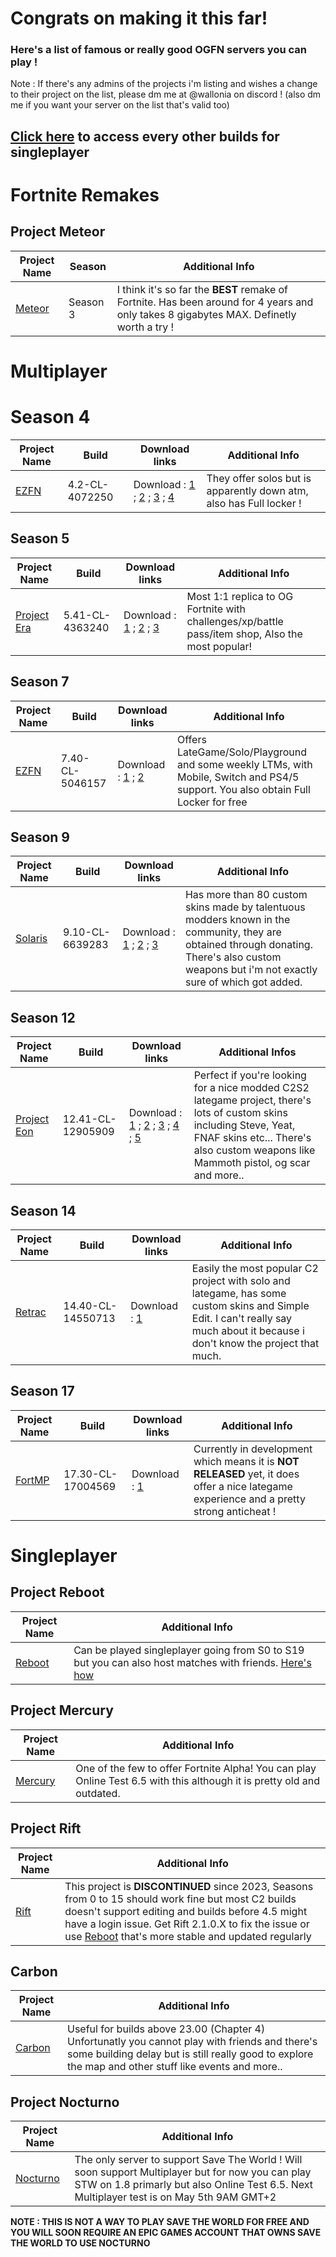 # Congrats on making it this far!

### Here's a list of famous or really good OGFN servers you can play !

Note : If there's any admins of the projects i'm listing and wishes a change to their project on the list, please dm me at @wallonia on discord ! (also dm me if you want your server on the list that's valid too)

## [Click here](https://github.com/ByZNexus/Fortnite-Versions/tree/main) to access every other builds for singleplayer

# Fortnite Remakes

## Project Meteor
| Project Name  |  Season          | Additional Info |
| ------------- | ---------------- | ------------------------------- |
| [Meteor](https://discord.com/invite/nVGfq8gJfv) | Season 3 | I think it's so far the **BEST** remake of Fortnite. Has been around for 4 years and only takes 8 gigabytes MAX. Definetly worth a try !

# Multiplayer

# Season 4
| Project Name  |  Build                    |  Download links             | Additional Info |
| ------------- | ---------------- | ------------------------------- | - |
| [EZFN](https://discord.gg/fortnitemobile) | 4.2-CL-4072250  |   Download : [1](https://public.simplyblk.xyz/4.2.zip) ; [2](https://drive.google.com/file/d/1kJQaxP-t7tLfo0adOaM-xdnu97yIFKRm/view?usp=sharing) ; [3](https://builds.rebootfn.org/4.2.zip) ; [4](https://galaxiafn.co.uk/4.2.zip) | They offer solos but is apparently down atm, also has Full locker !

## Season 5
| Project Name  |  Build                    |  Download links             | Additional Info |
| ------------- | ---------------- | ------------------------------- | - |
| [Project Era](https://discord.gg/officialerafn) | 5.41-CL-4363240 | Download : [1](https://cdn.aufgeladen.dev/5.41.zip) ; [2](https://galaxiafn.co.uk/5.41.zip) ; [3](http://builds.eclipsemp.org/5.41.zip) | Most 1:1 replica to OG Fortnite with challenges/xp/battle pass/item shop, Also the most popular!

## Season 7
| Project Name  |  Build                    |  Download links             | Additional Info |
| ------------- | ---------------- | ------------------------------- | - |
| [EZFN](https://discord.gg/fortnitemobile) | 7.40-CL-5046157 |  Download : [1](https://public.simplyblk.xyz/7.40.rar) ; [2](https://builds.rebootfn.org/7.40.rar) | Offers LateGame/Solo/Playground and some weekly LTMs, with Mobile, Switch and PS4/5 support. You also obtain Full Locker for free

## Season 9
| Project Name  |  Build                    |  Download links             | Additional Info |
| ------------- | ---------------- | ------------------------------- | - |
| [Solaris](https://discord.gg/solarisfn) | 9.10-CL-6639283	 | Download : [1](https://builds.rebootfn.org/9.10.rar) ; [2](https://galaxiafn.co.uk/9.10.zip) ; [3](https://public.simplyblk.xyz/9.10.rar) | Has more than 80 custom skins made by talentuous modders known in the community, they are obtained through donating. There's also custom weapons but i'm not exactly sure of which got added.

## Season 12
| Project Name  |  Build                    |  Download links             | Additional Infos |
| ------------- | ---------------- | ------------------------------- | - |
| [Project Eon](https://discord.gg/eonfn) | 12.41-CL-12905909	 |   Download : [1](https://fnbuilds.boostedv2.dev/12.41.rar) ; [2](https://cdn.aufgeladen.dev/12.41.zip) ; [3](https://public.simplyblk.xyz/Fortnite%2012.41.zip) ; [4](https://web.archive.org/web/20241214144234/https://public.simplyblk.xyz/Fortnite%2012.41.zip) ; [5](https://builds.fn-builds.net/12.41-CL-12905909.7z) | Perfect if you're looking for a nice modded C2S2 lategame project, there's lots of custom skins including Steve, Yeat, FNAF skins etc... There's also custom weapons like Mammoth pistol, og scar and more.. |

## Season 14
| Project Name  |  Build                    |  Download links             | Additional Info |
| ------------- | ---------------- | ------------------------------- | - |
| [Retrac](https://discord.gg/retrac) | 14.40-CL-14550713	 |  Download : [1](https://public.simplyblk.xyz/14.40.rar) | Easily the most popular C2 project with solo and lategame, has some custom skins and Simple Edit. I can't really say much about it because i don't know the project that much.

## Season 17
| Project Name  |  Build                    |  Download links             | Additional Info |
| ------------- | ---------------- | ------------------------------- | - |
| [FortMP](https://discord.gg/GRpGGBYamN) | 17.30-CL-17004569	| Download : [1](https://public.simplyblk.xyz/17.30.zip) | Currently in development which means it is **NOT RELEASED** yet, it does offer a nice lategame experience and a pretty strong anticheat !


# Singleplayer

## Project Reboot
| Project Name | Additional Info |
| - | - |
| [Reboot](https://discord.gg/rebootmp) | Can be played singleplayer going from S0 to S19 but you can also host matches with friends. [Here's how](https://www.youtube.com/watch?v=GFrNp9uuRP0)

## Project Mercury
| Project Name | Additional Info |
| - | - |
| [Mercury](https://discord.gg/QufwNeE436) | One of the few to offer Fortnite Alpha! You can play Online Test 6.5 with this although it is pretty old and outdated.

## Project Rift
| Project Name | Additional Info |
| - | - |
| [Rift](https://github.com/ByZNexus/Rift-Archive) | This project is **DISCONTINUED** since 2023, Seasons from 0 to 15 should work fine but most C2 builds doesn't support editing and builds before 4.5 might have a login issue. Get Rift 2.1.0.X to fix the issue or use [Reboot](https://discord.gg/rebootmp) that's more stable and updated regularly

## Carbon
| Project Name | Additional Info |
| - | - |
| [Carbon](https://discord.gg/VbQdXyfdQu) | Useful for builds above 23.00 (Chapter 4) Unfortunatly you cannot play with friends and there's some building delay but is still really good to explore the map and other stuff like events and more..

## Project Nocturno
| Project Name | Additional Info |
| - | - |
| [Nocturno](https://discord.gg/MQVyqqKgrb) | The only server to support Save The World ! Will soon support Multiplayer but for now you can play STW on 1.8 primarly but also Online Test 6.5. Next Multiplayer test is on May 5th 9AM GMT+2

**NOTE : THIS IS NOT A WAY TO PLAY SAVE THE WORLD FOR FREE AND YOU WILL SOON REQUIRE AN EPIC GAMES ACCOUNT THAT OWNS SAVE THE WORLD TO USE NOCTURNO**









